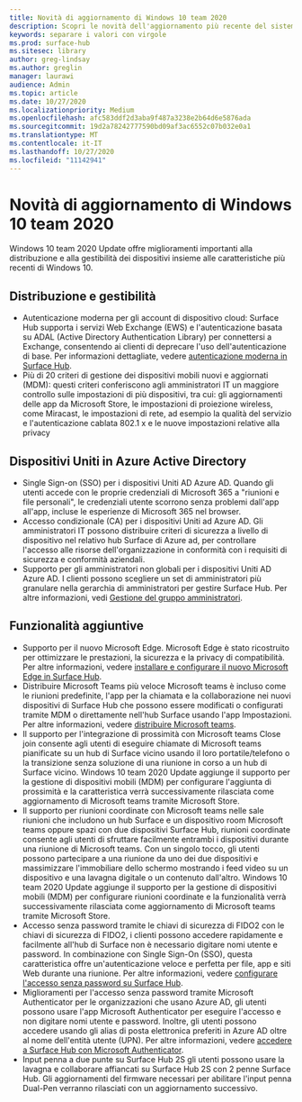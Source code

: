 ```yaml
---
title: Novità di aggiornamento di Windows 10 team 2020
description: Scopri le novità dell'aggiornamento più recente del sistema operativo Surface Hub, Windows 10 team 2020 Update.
keywords: separare i valori con virgole
ms.prod: surface-hub
ms.sitesec: library
author: greg-lindsay
ms.author: greglin
manager: laurawi
audience: Admin
ms.topic: article
ms.date: 10/27/2020
ms.localizationpriority: Medium
ms.openlocfilehash: afc583ddf2d3aba9f487a3238e2b64d6e5876ada
ms.sourcegitcommit: 19d2a78242777590bd09af3ac6552c07b032e0a1
ms.translationtype: MT
ms.contentlocale: it-IT
ms.lasthandoff: 10/27/2020
ms.locfileid: "11142941"
---
```

# Novità di aggiornamento di Windows 10 team 2020

Windows 10 team 2020 Update offre miglioramenti importanti alla distribuzione e alla gestibilità dei dispositivi insieme alle caratteristiche più recenti di Windows 10.

##  Distribuzione e gestibilità

- Autenticazione moderna per gli account di dispositivo cloud: Surface Hub supporta i servizi Web Exchange (EWS) e l'autenticazione basata su ADAL (Active Directory Authentication Library) per connettersi a Exchange, consentendo ai clienti di deprecare l'uso dell'autenticazione di base. Per informazioni dettagliate, vedere [autenticazione moderna in Surface Hub](https://docs.microsoft.com/surface-hub/surface-hub-modern-auth).
- Più di 20 criteri di gestione dei dispositivi mobili nuovi e aggiornati (MDM): questi criteri conferiscono agli amministratori IT un maggiore controllo sulle impostazioni di più dispositivi, tra cui: gli aggiornamenti delle app da Microsoft Store, le impostazioni di proiezione wireless, come Miracast, le impostazioni di rete, ad esempio la qualità del servizio e l'autenticazione cablata 802.1 x e le nuove impostazioni relative alla privacy

##  Dispositivi Uniti in Azure Active Directory

- Single Sign-on (SSO) per i dispositivi Uniti AD Azure AD. Quando gli utenti accede con le proprie credenziali di Microsoft 365 a "riunioni e file personali", le credenziali utente scorrono senza problemi dall'app all'app, incluse le esperienze di Microsoft 365 nel browser.
- Accesso condizionale (CA) per i dispositivi Uniti ad Azure AD.        Gli amministratori IT possono distribuire criteri di sicurezza a livello di dispositivo nel relativo hub Surface di Azure ad, per controllare l'accesso alle risorse dell'organizzazione in conformità con i requisiti di sicurezza e conformità aziendali.
- Supporto per gli amministratori non globali per i dispositivi Uniti AD Azure AD.        I clienti possono scegliere un set di amministratori più granulare nella gerarchia di amministratori per gestire Surface Hub. Per altre informazioni, vedi [Gestione del gruppo amministratori](https://docs.microsoft.com/surface-hub/admin-group-management-for-surface-hub).


## Funzionalità aggiuntive


- Supporto per il nuovo Microsoft Edge. Microsoft Edge è stato ricostruito per ottimizzare le prestazioni, la sicurezza e la privacy di compatibilità. Per altre informazioni, vedere [installare e configurare il nuovo Microsoft Edge in Surface Hub](https://docs.microsoft.com/surface-hub/surface-hub-install-chromium-edge).
- Distribuire Microsoft Teams più veloce Microsoft teams è incluso come le riunioni predefinite, l'app per la chiamata e la collaborazione nei nuovi dispositivi di Surface Hub che possono essere modificati o configurati tramite MDM o direttamente nell'hub Surface usando l'app Impostazioni. Per altre informazioni, vedere [distribuire Microsoft teams](https://docs.microsoft.com/MicrosoftTeams/teams-surface-hub).
- Il supporto per l'integrazione di prossimità con Microsoft teams Close join consente agli utenti di eseguire chiamate di Microsoft teams pianificate su un hub di Surface vicino usando il loro portatile/telefono o la transizione senza soluzione di una riunione in corso a un hub di Surface vicino. Windows 10 team 2020 Update aggiunge il supporto per la gestione di dispositivi mobili (MDM) per configurare l'aggiunta di prossimità e la caratteristica verrà successivamente rilasciata come aggiornamento di Microsoft teams tramite Microsoft Store.
- Il supporto per riunioni coordinate con Microsoft teams nelle sale riunioni che includono un hub Surface e un dispositivo room Microsoft teams oppure spazi con due dispositivi Surface Hub, riunioni coordinate consente agli utenti di sfruttare facilmente entrambi i dispositivi durante una riunione di Microsoft teams. Con un singolo tocco, gli utenti possono partecipare a una riunione da uno dei due dispositivi e massimizzare l'immobiliare dello schermo mostrando i feed video su un dispositivo e una lavagna digitale o un contenuto dall'altro. Windows 10 team 2020 Update aggiunge il supporto per la gestione di dispositivi mobili (MDM) per configurare riunioni coordinate e la funzionalità verrà successivamente rilasciata come aggiornamento di Microsoft teams tramite Microsoft Store.
- Accesso senza password tramite le chiavi di sicurezza di FIDO2 con le chiavi di sicurezza di FIDO2, i clienti possono accedere rapidamente e facilmente all'hub di Surface non è necessario digitare nomi utente e password. In combinazione con Single Sign-On (SSO), questa caratteristica offre un'autenticazione veloce e perfetta per file, app e siti Web durante una riunione. Per altre informazioni, vedere [configurare l'accesso senza password su Surface Hub](https://docs.microsoft.com/surface-hub/surface-hub-2s-phone-authenticate).
- Miglioramenti per l'accesso senza password tramite Microsoft Authenticator per le organizzazioni che usano Azure AD, gli utenti possono usare l'app Microsoft Authenticator per eseguire l'accesso e non digitare nomi utente e password. Inoltre, gli utenti possono accedere usando gli alias di posta elettronica preferiti in Azure AD oltre al nome dell'entità utente (UPN). Per altre informazioni, vedere [accedere a Surface Hub con Microsoft Authenticator](https://docs.microsoft.com/surface-hub/surface-hub-authenticator-app).
- Input penna a due punte su Surface Hub 2S gli utenti possono usare la lavagna e collaborare affiancati su Surface Hub 2S con 2 penne Surface Hub. Gli aggiornamenti del firmware necessari per abilitare l'input penna Dual-Pen verranno rilasciati con un aggiornamento successivo.

 
 
 
